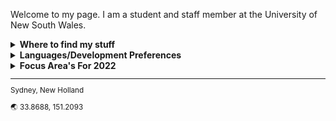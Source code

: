 Welcome to my page. I am a student and staff member at the University of New South Wales.

<details><summary> <b>Where to find my stuff</b> </summary> 
  
>If you are interested in viewing work done by me, first look at my pinned 
.repositories, and for completed projects I recommend my [Website](https://micl.dev/projects) or my [Hackaday Page](https://hackaday.io/) instead. 
  
>Blog articles is on my website and Hackaday, as are many PCB Designs I am/have worked on.
>I do not respond to emails.
  
</details>
<details><summary> <b>Languages/Development Preferences</b> </summary> 

>My work will rarely be focused on one language, so these are only
>what I am currently working with.

>- **Scripting**: perl, zsh, wolfram-language, vimscript, sometimes JS
>- **OS Preferences**: Arch Linux (5.18) 
>- **PCB EDA Software**: KiCAD 6 
>- **Languages of interest**: Racket, Haskell, Rust, Lua
>- **Embedded Language Choice**: C++17/C11 w/ Cmake 3.12, 3.13, 3.1
>- **Editors/IDE's**: vim
>- **Numerical Solvers**: Mathematica 13

 </details> 
 <details><summary> <b>Focus Area's For 2022</b> </summary> 

>- Electronic Components Storage/Organisation System (Few attempts made, T.B.A)
>- RP2040 based Microcontroller systems ([RP2040 Die Explorer](https://micl.dev/projects/rp2040_explorer), [RP2040 Distributed Computer](https://micl.dev/projects/rp2040_parallel_cpu))
>- Image Sensors for Robotics (Not started)
>- Planetary Surface Robotics ([uRos over CAN on RP2040's](https://micl.dev/projects/rp2040_urosovercan), [Offworld Robotic, UNSW](https://micl.dev/projects/OWR))
>- PCB manufacturing and design specification ([CircuitCompass](https://micl.dev/projects/circuit-compass))
>- Human Interface Devices (See [The PicoGamePad](https://github.com/Michael-Lloyd/PicoGamePad) and [Keyboard](https://micl.dev/projects/keyboard))
</details> 


<sub> 
<hr>

Sydney, New Holland

:earth_asia: 33.8688, 151.2093

</sub> 

